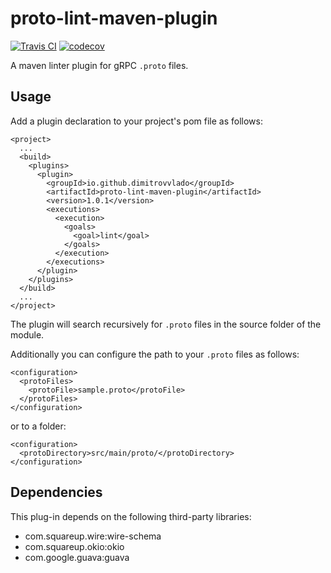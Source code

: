 # proto-lint-maven-plugin

[![Travis CI](https://travis-ci.org/dimitrovvlado/proto-lint-maven-plugin.svg?branch=master)](https://github.com/dimitrovvlado/proto-lint-maven-plugin)
[![codecov](https://codecov.io/gh/dimitrovvlado/proto-lint-maven-plugin/branch/master/graph/badge.svg)](https://codecov.io/gh/dimitrovvlado/proto-lint-maven-plugin)

A maven linter plugin for gRPC `.proto` files.

## Usage

Add a plugin declaration to your project's pom file as follows:
```
<project>
  ...
  <build>
    <plugins>
      <plugin>
        <groupId>io.github.dimitrovvlado</groupId>
        <artifactId>proto-lint-maven-plugin</artifactId>
        <version>1.0.1</version>
        <executions>
          <execution>
            <goals>
              <goal>lint</goal>
            </goals>
          </execution>
        </executions>
      </plugin>
    </plugins>
  </build>
  ...
</project>
```
The plugin will search recursively for `.proto` files in the source folder of the module. 

Additionally you can configure the path to your `.proto` files as follows:
```
<configuration>
  <protoFiles>
    <protoFile>sample.proto</protoFile>
  </protoFiles>
</configuration>
```
or to a folder:
```
<configuration>
  <protoDirectory>src/main/proto/</protoDirectory>
</configuration>
```

## Dependencies

This plug-in depends on the following third-party libraries:

* com.squareup.wire:wire-schema
* com.squareup.okio:okio
* com.google.guava:guava